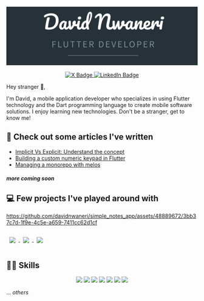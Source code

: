 <!--BANNER IMAGE AND SOCIAL LINKS-->
![David](assets/mycard.png "Your friendly neighborhood Flutter Dev")

<div style="text-align: center;">
  <a href="https://twitter.com/davidnwaneri">
    <img src="https://img.shields.io/badge/Profile-informational?style=for-the-badge&logo=x&logoColor=white&color=000000" alt="X Badge">
  </a>
  <a href="https://www.linkedin.com/in/davidnwaneri/">
    <img src="https://img.shields.io/badge/LinkedIn-Profile-informational?style=for-the-badge&logo=linkedin&logoColor=white&color=0072B1" alt="LinkedIn Badge">
  </a>
</div>

<!--ABOUT ME-->
<p>Hey stranger 👋,</p>
I'm David, a mobile application developer who specializes in using Flutter technology and the Dart programming language to create mobile software solutions. I enjoy learning new technologies. Don't be a stranger, get to know me!</p>

<!--WRITTEN ARTICLES-->
## 📑 Check out some articles I've written
- [Implicit Vs Explicit: Understand the concept](https://davidnwaneri.com/implicit-vs-explicit-understand-the-concept-e5ebaca02471)
- [Building a custom numeric keypad in Flutter](https://davidnwaneri.com/building-a-custom-numeric-keypad-in-flutter)
- [Managing a monorepo with melos](https://davidnwaneri.com/a-concise-guide-to-managing-a-monorepo-in-a-dart-project-with-melos)
##### *more coming soon*

<!--PROJECTS/REPOS-->
## 💻 Few projects I've played around with

https://github.com/davidnwaneri/simple_notes_app/assets/48889672/3bb37c7d-1f9e-4c5e-a659-7411cc62d1cf

<!--flutter apprentice playground-->
<a href="https://github.com/davidnwaneri/fooderlich_app">
  <img align="center" style="margin:1rem 0.5rem" src="https://github.com/davidnwaneri/fooderlich_app/blob/main/assets/app1.gif?raw=true" width="260" />
</a>
<!--simple e-commerce app-->
<a href="https://github.com/davidnwaneri/simple_ecommerce_app">
  <img align="center" style="margin:1rem 0.5rem" src="https://github.com/davidnwaneri/simple_ecommerce_app/blob/main/assets/device-2022-07-08-162909.gif?raw=true" width="260" />
</a>
<!--clima-->
<a href="https://github.com/davidnwaneri/clima">
  <img align="center" style="margin:1rem 0.5rem" src="https://github.com/davidnwaneri/clima/blob/main/output/clima-project.gif?raw=true" width="260"/>
</a>

<!--SKILLS-->
## 🦾🧠 Skills
<div style="text-align: center">
  <img src="https://img.shields.io/badge/Flutter-informational?style=for-the-badge&logo=flutter&logoColor=00bded&color=015393">
  <img src="https://img.shields.io/badge/Dart-informational?style=for-the-badge&logo=dart&logoColor=2cb7f6&color=03589c">
  <img src="https://img.shields.io/badge/Firebase-informational?style=for-the-badge&logo=firebase&logoColor=f2c129&color=white">
  <img src="https://img.shields.io/badge/Git-informational?style=for-the-badge&logo=git&logoColor=e44c30&color=3a2b00">
  <img src="https://img.shields.io/badge/Github-informational?style=for-the-badge&logo=github&logoColor=181717&color=white">
  <img src="https://img.shields.io/badge/Github Actions-informational?style=for-the-badge&logo=githubactions&logoColor=2088FF&color=white">
  <img src="https://img.shields.io/badge/Codemagic-informational?style=for-the-badge&logo=codemagic&logoColor=F45E3F&color=white">
</div>

... <i>others</i>


<!---
davidnwaneri/davidnwaneri is a ✨ special ✨ repository because its `README.md` (this file) appears on your GitHub profile.
You can click the Preview link to take a look at your changes.
--->
